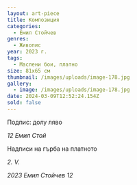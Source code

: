 ```yaml
---
layout: art-piece
title: Композиция
categories:
  - Емил Стойчев
genres:
  - Живопис
year: 2023 г.
tags:
  - Маслени бои, платно
size: 81х65 см
thumbnail: /images/uploads/image-178.jpg
gallery:
  - image: /images/uploads/image-178.jpg
date: 2024-03-09T12:52:24.154Z
sold: false
---
```

Подпис: долу ляво 

*12 Емил Стой*

Надписи на гърба на платното

 *2. V.* 

*2023 Емил Стойчев 12*
